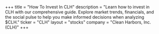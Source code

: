 +++
title = "How To Invest In CLH"
description = "Learn how to invest in CLH with our comprehensive guide. Explore market trends, financials, and the social pulse to help you make informed decisions when analyzing $CLH."
ticker = "CLH"
layout = "stocks"
company = "Clean Harbors, Inc. (CLH)"
+++

